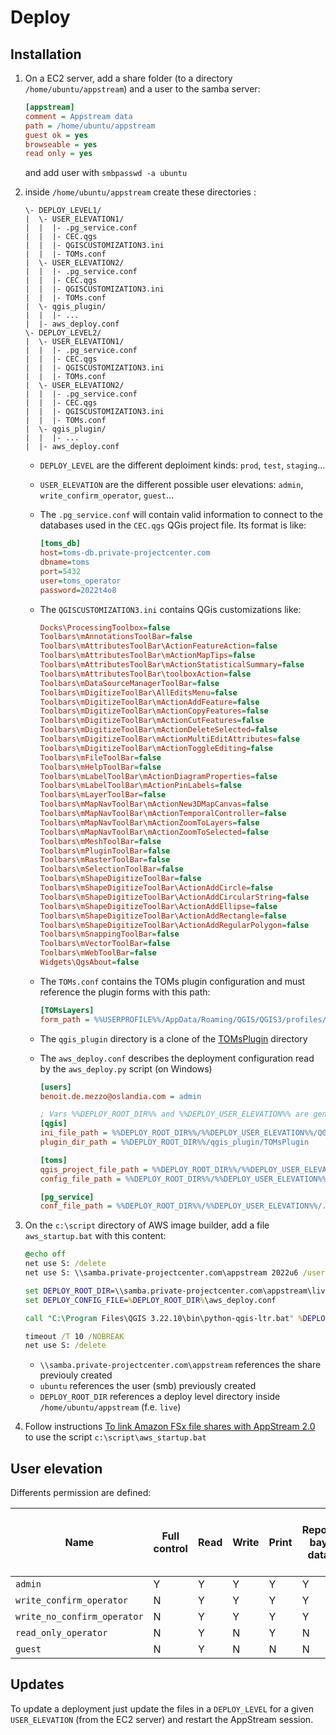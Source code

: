 # Deploy

## Installation

1. On a EC2 server, add a share folder (to a directory `/home/ubuntu/appstream`) and a user to the samba server:

   ```ini
   [appstream]
   comment = Appstream data
   path = /home/ubuntu/appstream
   guest ok = yes
   browseable = yes
   read only = yes
   ```

   and add user with `smbpasswd -a ubuntu`

1. inside `/home/ubuntu/appstream` create these directories :

   ```raw
   \- DEPLOY_LEVEL1/
   |  \- USER_ELEVATION1/
   |  |  |- .pg_service.conf
   |  |  |- CEC.qgs
   |  |  |- QGISCUSTOMIZATION3.ini
   |  |  |- TOMs.conf
   |  \- USER_ELEVATION2/
   |  |  |- .pg_service.conf
   |  |  |- CEC.qgs
   |  |  |- QGISCUSTOMIZATION3.ini
   |  |  |- TOMs.conf
   |  \- qgis_plugin/
   |  |  |- ...
   |  |- aws_deploy.conf
   \- DEPLOY_LEVEL2/
   |  \- USER_ELEVATION1/
   |  |  |- .pg_service.conf
   |  |  |- CEC.qgs
   |  |  |- QGISCUSTOMIZATION3.ini
   |  |  |- TOMs.conf
   |  \- USER_ELEVATION2/
   |  |  |- .pg_service.conf
   |  |  |- CEC.qgs
   |  |  |- QGISCUSTOMIZATION3.ini
   |  |  |- TOMs.conf
   |  \- qgis_plugin/
   |  |  |- ...
   |  |- aws_deploy.conf
   ```

   * `DEPLOY_LEVEL` are the different deploiment kinds: `prod`, `test`, `staging`...
   * `USER_ELEVATION` are the different possible user elevations: `admin`, `write_confirm_operator`, `guest`...
   * The `.pg_service.conf` will contain valid information to connect to the databases used in the `CEC.qgs` QGis project file. Its format is like:

     ```ini
     [toms_db]
     host=toms-db.private-projectcenter.com
     dbname=toms
     port=5432
     user=toms_operator
     password=2022t4o8
     ```

   * The `QGISCUSTOMIZATION3.ini` contains QGis customizations like:

     ```ini
     Docks\ProcessingToolbox=false
     Toolbars\mAnnotationsToolBar=false
     Toolbars\mAttributesToolBar\ActionFeatureAction=false
     Toolbars\mAttributesToolBar\mActionMapTips=false
     Toolbars\mAttributesToolBar\mActionStatisticalSummary=false
     Toolbars\mAttributesToolBar\toolboxAction=false
     Toolbars\mDataSourceManagerToolBar=false
     Toolbars\mDigitizeToolBar\AllEditsMenu=false
     Toolbars\mDigitizeToolBar\mActionAddFeature=false
     Toolbars\mDigitizeToolBar\mActionCopyFeatures=false
     Toolbars\mDigitizeToolBar\mActionCutFeatures=false
     Toolbars\mDigitizeToolBar\mActionDeleteSelected=false
     Toolbars\mDigitizeToolBar\mActionMultiEditAttributes=false
     Toolbars\mDigitizeToolBar\mActionToggleEditing=false
     Toolbars\mFileToolBar=false
     Toolbars\mHelpToolBar=false
     Toolbars\mLabelToolBar\mActionDiagramProperties=false
     Toolbars\mLabelToolBar\mActionPinLabels=false
     Toolbars\mLayerToolBar=false
     Toolbars\mMapNavToolBar\mActionNew3DMapCanvas=false
     Toolbars\mMapNavToolBar\mActionTemporalController=false
     Toolbars\mMapNavToolBar\mActionZoomToLayers=false
     Toolbars\mMapNavToolBar\mActionZoomToSelected=false
     Toolbars\mMeshToolBar=false
     Toolbars\mPluginToolBar=false
     Toolbars\mRasterToolBar=false
     Toolbars\mSelectionToolBar=false
     Toolbars\mShapeDigitizeToolBar=false
     Toolbars\mShapeDigitizeToolBar\ActionAddCircle=false
     Toolbars\mShapeDigitizeToolBar\ActionAddCircularString=false
     Toolbars\mShapeDigitizeToolBar\ActionAddEllipse=false
     Toolbars\mShapeDigitizeToolBar\ActionAddRectangle=false
     Toolbars\mShapeDigitizeToolBar\ActionAddRegularPolygon=false
     Toolbars\mSnappingToolBar=false
     Toolbars\mVectorToolBar=false
     Toolbars\mWebToolBar=false
     Widgets\QgsAbout=false
     ```

   * The `TOMs.conf` contains the TOMs plugin configuration and must reference the plugin forms with this path:

     ```ini
     [TOMsLayers]
     form_path = %%USERPROFILE%%/AppData/Roaming/QGIS/QGIS3/profiles/default/python/plugins/TOMsPlugin/ui
     ```

   * The `qgis_plugin` directory is a clone of the [TOMsPlugin](https://github.com/ProjectCentreLimited/TOMs.git) directory
   * The `aws_deploy.conf` describes the deployment configuration read by the `aws_deploy.py` script (on Windows)

     ```ini
     [users]
     benoit.de.mezzo@oslandia.com = admin

     ; Vars %%DEPLOY_ROOT_DIR%% and %%DEPLOY_USER_ELEVATION%% are generated at runtime
     [qgis]
     ini_file_path = %%DEPLOY_ROOT_DIR%%/%%DEPLOY_USER_ELEVATION%%/QGISCUSTOMIZATION3.ini
     plugin_dir_path = %%DEPLOY_ROOT_DIR%%/qgis_plugin/TOMsPlugin

     [toms]
     qgis_project_file_path = %%DEPLOY_ROOT_DIR%%/%%DEPLOY_USER_ELEVATION%%/CEC.qgs
     config_file_path = %%DEPLOY_ROOT_DIR%%/%%DEPLOY_USER_ELEVATION%%/TOMs.conf

     [pg_service]
     conf_file_path = %%DEPLOY_ROOT_DIR%%/%%DEPLOY_USER_ELEVATION%%/.pg_service.conf
     ```

1. On the `c:\script` directory of AWS image builder, add a file `aws_startup.bat` with this content:

   ```bat
   @echo off
   net use S: /delete
   net use S: \\samba.private-projectcenter.com\appstream 2022u6 /user:ubuntu

   set DEPLOY_ROOT_DIR=\\samba.private-projectcenter.com\appstream\live
   set DEPLOY_CONFIG_FILE=%DEPLOY_ROOT_DIR%\aws_deploy.conf

   call "C:\Program Files\QGIS 3.22.10\bin\python-qgis-ltr.bat" %DEPLOY_ROOT_DIR%\qgis_plugin\script\aws\aws_deploy.py

   timeout /T 10 /NOBREAK
   net use S: /delete
   ```

   * `\\samba.private-projectcenter.com\appstream` references the share previouly created
   * `ubuntu` references the user (smb) previously created
   * `DEPLOY_ROOT_DIR` references a deploy level directory inside `/home/ubuntu/appstream` (f.e. `live`)

1. Follow instructions [To link Amazon FSx file shares with AppStream 2.0](https://aws.amazon.com/fr/blogs/desktop-and-application-streaming/using-amazon-fsx-with-amazon-appstream-2-0/)
   to use the script `c:\script\aws_startup.bat`


## User elevation

Differents permission are defined:

| Name                        | Full control | Read | Write | Print | Report bay data | Confirm (accept or reject) orders | Db role         |
| ----                        | ----         | ---- | ----- | ----- | --------------- | --------------------------------- | --              |
| `admin`                     | Y            | Y    | Y     | Y     | Y               | Y                                 | `toms_admin`    |
| `write_confirm_operator`    | N            | Y    | Y     | Y     | Y               | Y                                 | `toms_operator` |
| `write_no_confirm_operator` | N            | Y    | Y     | Y     | Y               | N                                 | `toms_operator` |
| `read_only_operator`        | N            | Y    | N     | Y     | N               | N                                 | `toms_public`   |
| `guest`                     | N            | Y    | N     | N     | N               | N                                 | `toms_public`   |

## Updates

To update a deployment just update the files in a `DEPLOY_LEVEL` for a given `USER_ELEVATION` (from the EC2 server) and restart the AppStream session.
